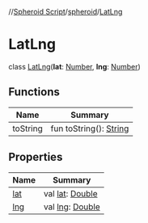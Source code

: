 //[Spheroid Script](../../index.md)/[spheroid](../index.md)/[LatLng](index.md)



# LatLng  
 class [LatLng](index.md)(**lat**: [Number](../-number/index.md), **lng**: [Number](../-number/index.md))   


## Functions  
  
|  Name|  Summary| 
|---|---|
| toString| fun toString(): [String](../../spheroid/-string/index.md)  <br>


## Properties  
  
|  Name|  Summary| 
|---|---|
| [lat](index.md#spheroid/LatLng/lat/#/PointingToDeclaration/)|  val [lat](index.md#spheroid/LatLng/lat/#/PointingToDeclaration/): [Double](../-double/index.md)   <br>
| [lng](index.md#spheroid/LatLng/lng/#/PointingToDeclaration/)|  val [lng](index.md#spheroid/LatLng/lng/#/PointingToDeclaration/): [Double](../-double/index.md)   <br>


